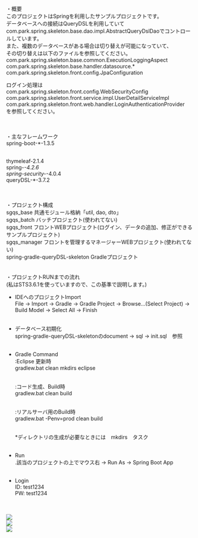 ・概要<br/>
 このプロジェクトはSpringを利用したサンプルプロジェクトです。<br/>
 データベースへの接続はQueryDSLを利用していてcom.park.spring.skeleton.base.dao.impl.AbstractQueryDslDaoでコントロールしています。<br/>
 また、複数のデータベースがある場合は切り替えが可能になっていて、<br/>
 その切り替えは以下のファイルを参照してください。<br/>
 com.park.spring.skeleton.base.common.ExecutionLoggingAspect<br/>
 com.park.spring.skeleton.base.handler.datasource.*<br/>
 com.park.spring.skeleton.front.config.JpaConfiguration<br/>
 
 ログイン処理は<br/>
 com.park.spring.skeleton.front.config.WebSecurityConfig<br/>
 com.park.spring.skeleton.front.service.impl.UserDetailServiceImpl<br/>
 com.park.spring.skeleton.front.web.handler.LoginAuthenticationProvider<br/>
 を参照してください。<br/>
 <br/><br/>
 
・主なフレームワーク<br/>
 spring-boot-*-1.3.5<br/><br/>
 
 thymeleaf-2.1.4<br/>
 spring-*-4.2.6<br/>
 spring-security-*-4.0.4<br/>
 queryDSL-*-3.7.2<br/>
 <br/><br/>

・プロジェクト構成<br/>
 sgqs_base			共通モジュール格納「util, dao, dto」<br/>
 sgqs_batch			バッチプロジェクト(使われてない)<br/>
 sgqs_front			フロントWEBプロジェクト(ログイン、データの追加、修正ができるサンプルプロジェクト)<br/>
 sgqs_manager		フロントを管理するマネージャーWEBプロジェクト(使われてない)<br/>
 spring-gradle-queryDSL-skeleton Gradleプロジェクト<br/>
<br/><br/>
・プロジェクトRUNまでの流れ<br/>
 (私はSTS3.6.1を使っていますので、この基準で説明します。)<br/>
 - IDEへのプロジェクトImport<br/>
   File -> Import -> Gradle -> Gradle Project -> Browse...(Select Project) -> Build Model -> Select All -> Finish<br/><br/>
 
 - データベース初期化<br/>
   spring-gradle-queryDSL-skeletonのdocument -> sql -> init.sql　参照<br/><br/>
 
 - Gradle Command<br/>
   :Eclipse 更新時<br/>
    gradlew.bat clean mkdirs eclipse<br/><br/>
    
   :コード生成、Build時<br/>
    gradlew.bat clean build<br/><br/>
    
   :リアルサーバ用のBuild時<br/>
    gradlew.bat -Penv=prod clean build<br/><br/>
 
   *ディレクトリの生成が必要なときには　mkdirs　タスク<br/><br/>

 - Run <br/>
   .該当のプロジェクトの上でマウス右 -> Run As -> Spring Boot App<br/><br/>
   
 - Login<br/>
   ID: test1234<br/>
   PW: test1234<br/>
   <br/><br/>
   
 <img border="0" src="https://2.bp.blogspot.com/-IiiXTvyK4ig/VzkhTVC2DCI/AAAAAAAAAac/AsSXYpvpU0gvZAUy1dUisCZlc1JcDpbVwCLcB/s320/login.png" /><br/>
 <img border="0" src="https://2.bp.blogspot.com/-vf95T7BUE90/VzkhTlGpR9I/AAAAAAAAAag/FItxPJJci1UkFaQDHP1U8aqn5__OL28HQCLcB/s320/main.png" /><br/>
 <img border="0" src="https://2.bp.blogspot.com/-Qeurd0IV6Pw/VzkhTXLhkgI/AAAAAAAAAaY/j3JBBog2UTguCf6QtFFKla3Rdem_BsHsACLcB/s320/modify.png" /><br/>
 
 
